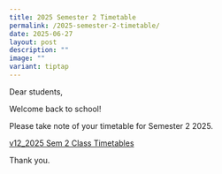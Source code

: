 ```yaml
---
title: 2025 Semester 2 Timetable
permalink: /2025-semester-2-timetable/
date: 2025-06-27
layout: post
description: ""
image: ""
variant: tiptap
---
```

<p>Dear students,</p>
<p></p>
<p>Welcome back to school!</p>
<p>Please take note of your timetable for Semester 2 2025.</p>
<p><a href="https://drive.google.com/file/d/1DtlUuxv91MNnmYZ4sfZKYPpaA8qINcMw/view?usp=sharing" rel="noopener nofollow" target="_blank">v12_2025 Sem 2 Class Timetables</a>
</p>
<p></p>
<p>Thank you.</p>